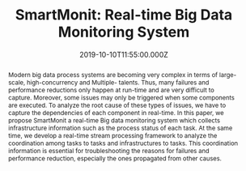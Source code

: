 ---
title: "SmartMonit: Real-time Big Data Monitoring System"
publication_types:
  - "2"
authors:
  - U. Demirbaga
  - A. Noor
  - Z. Wen
  - P. James
  - K. Mitra and R. Ranjan
publication_short: The 38th International Symposium on Reliable Distributed
  Systems (SRDS 2019) (Demo). [CCF B; Core A]
abstract: |+
  Modern big data process systems are becoming very
  complex in terms of large-scale, high-concurrency and Multiple-
  talents. Thus, many failures and performance reductions only
  happen at run-time and are very difficult to capture. Moreover,
  some issues may only be triggered when some components are
  executed. To analyze the root cause of these types of issues, we
  have to capture the dependencies of each component in real-time.
  In this paper, we propose SmartMonit a real-time Big data
  monitoring system which collects infrastructure information such
  as the process status of each task. At the same time, we
  develop a real-time stream processing framework to analyze the
  coordination among tasks to tasks and infrastructures to tasks.
  This coordination information is essential for troubleshooting the
  reasons for failures and performance reduction, especially the
  ones propagated from other causes.

draft: false
featured: false
tags:
  - 期刊
slides: null
url_pdf: https://www.dropbox.com/s/fvoruco5nv0odg9/main.pdf?dl=0
image:
  caption: ""
  focal_point: ""
  preview_only: false
summary: ""
url_dataset: ""
url_project: ""
url_source: ""
url_video: ""
author_notes: []
doi: ""
publication: The 38th International Symposium on Reliable Distributed Systems
  (SRDS 2019) (Demo). [CCF B; Core A]
projects: []
date: 2019-10-10T11:55:00.000Z
url_slides: ""
publishDate: 2017-01-01T00:00:00.000Z
url_poster: ""
url_code: ""
---